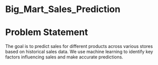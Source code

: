 # Big_Mart_Sales_Prediction
# Problem Statement
The goal is to predict sales for different products across various stores based on historical sales data. We use machine learning to identify key factors influencing sales and make accurate predictions.
